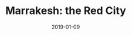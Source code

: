 ---
title: "Marrakesh: the Red City"
date: "2019-01-09"
path: "/blog/marrakesh-the-red-city"
excerpt: ""
tags: ["Journal", "Winter", "Itinerary", "Family Trip","Travel Tips"]
continent: ["Africa"]
country: ["Morocco"]
city: ["Marrakesh"]
featuredImage: "../../../images/Morocco/Morocco_17.jpg"
---